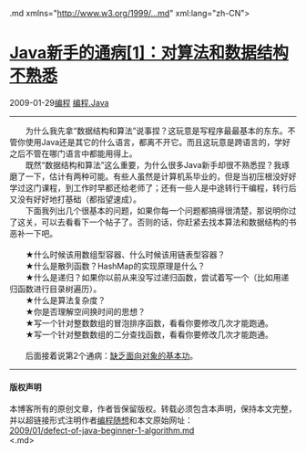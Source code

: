 <!DOCTYPE.md>
.md xmlns="http://www.w3.org/1999/...md" xml:lang="zh-CN">
<head>
<meta http-equiv="Content-Type" content="text.md; charset=utf-8" />
<meta name="generator" content="Python script by program.think@gmail.com" />
<meta name="provider" content="program-think.blogspot.com" />
<link type="text/css" rel="stylesheet" href="../../css/program-think.css" />
<title>Java新手的通病[1]：对算法和数据结构不熟悉 - 编程随想的博客</title>
</head>
<body>
<div id="main" style="width:100%;">
<h1><a href="../../index.md" title="回到首页">Java新手的通病[1]：对算法和数据结构不熟悉</a></h1>
<div class="post-info"><span class="date-header">2009-01-29</span><a href="../../tags/E7BC96E7A88B.md" class="tag">编程</a> <a href="../../tags/E7BC96E7A88B.Java.md" class="tag">编程.Java</a> </div>
<hr>
<div class="post">
　　为什么我先拿“数据结构和算法”说事捏？这玩意是写程序最最基本的东东。不管你使用Java还是其它的什么语言，都离不开它。而且这玩意是跨语言的，学好之后不管在哪门语言中都能用得上。<!--program-think--><br />　　既然“数据结构和算法”这么重要，为什么很多Java新手却很不熟悉捏？我琢磨了一下，估计有两种可能。有些人虽然是计算机系毕业的，但是当初压根没好好学过这门课程，到工作时早都还给老师了；还有一些人是中途转行干编程，转行后又没有好好地打基础（都指望速成）。<br />　　下面我列出几个很基本的问题，如果你每一个问题都搞得很清楚，那说明你过了这关，可以去看看下一个帖子了。否则的话，你赶紧去找本算法和数据结构的书恶补一下吧。<br /><br />　　★什么时候该用数组型容器、什么时候该用链表型容器？<br />　　★什么是散列函数？HashMap的实现原理是什么？<br />　　★什么是递归？如果你以前从来没写过递归函数，尝试着写一个（比如用递归函数进行目录树遍历）。<br />　　★什么是算法复杂度？<br />　　★你是否理解空间换时间的思想？<br />　　★写一个针对整数数组的冒泡排序函数，看看你要修改几次才能跑通。<br />　　★写一个针对整数数组的二分查找函数，看看你要修改几次才能跑通。<br /><br />　　后面接着说第2个通病：<a href="../../2009/01/defect-of-java-beginner-2-oo.md">缺乏面向对象的基本功</a>。<div class="blogger-post-footer">
</div>
<hr>
<div class="copyright">
<h4>版权声明</h4>
本博客所有的原创文章，作者皆保留版权。转载必须包含本声明，保持本文完整，并以超链接形式注明作者<a href="mailto:program.think@gmail.com">编程随想</a>和本文原始网址：<br>
<a href="2009/01/defect-of-java-beginner-1-algorithm.md">2009/01/defect-of-java-beginner-1-algorithm.md</a>
</div>
</div>
</body>
<.md>
